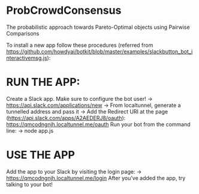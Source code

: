 # ProbCrowdConsensus
The probabilistic approach towards Pareto-Optimal objects using Pairwise Comparisons

To install a new app follow these procedures (referred from https://github.com/howdyai/botkit/blob/master/examples/slackbutton_bot_interactivemsg.js):

# RUN THE APP:
  Create a Slack app. Make sure to configure the bot user!
    -> https://api.slack.com/applications/new
    -> From localtunnel, generate a tunnelled address and pass it
    -> Add the Redirect URI at the page (https://api.slack.com/apps/A2AEDERJ8/oauth): https://qmcodngnjh.localtunnel.me/oauth
  Run your bot from the command line:
    -> node app.js
# USE THE APP
  Add the app to your Slack by visiting the login page:
    -> https://qmcodngnjh.localtunnel.me/login
  After you've added the app, try talking to your bot!

~~~~~~~~~~~~~~~~~~~~~~~~~~~~~~~~~~~~~~~~~~~~~~~~~~~~~~~~~~~~~~~~~~~~~~~~~~~~~*/

